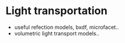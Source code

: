 # Light transportation

- useful refection models, bxdf, microfacet..
- volumetric light transport models..
